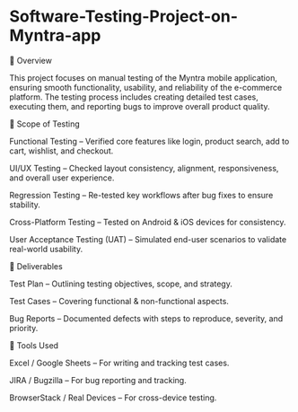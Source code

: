 # Software-Testing-Project-on-Myntra-app
🔹 Overview

This project focuses on manual testing of the Myntra mobile application, ensuring smooth functionality, usability, and reliability of the e-commerce platform. The testing process includes creating detailed test cases, executing them, and reporting bugs to improve overall product quality.

🔹 Scope of Testing

Functional Testing – Verified core features like login, product search, add to cart, wishlist, and checkout.

UI/UX Testing – Checked layout consistency, alignment, responsiveness, and overall user experience.

Regression Testing – Re-tested key workflows after bug fixes to ensure stability.

Cross-Platform Testing – Tested on Android & iOS devices for consistency.

User Acceptance Testing (UAT) – Simulated end-user scenarios to validate real-world usability.

🔹 Deliverables

Test Plan – Outlining testing objectives, scope, and strategy.

Test Cases – Covering functional & non-functional aspects.

Bug Reports – Documented defects with steps to reproduce, severity, and priority.

🔹 Tools Used

Excel / Google Sheets – For writing and tracking test cases.

JIRA / Bugzilla – For bug reporting and tracking.

BrowserStack / Real Devices – For cross-device testing.

